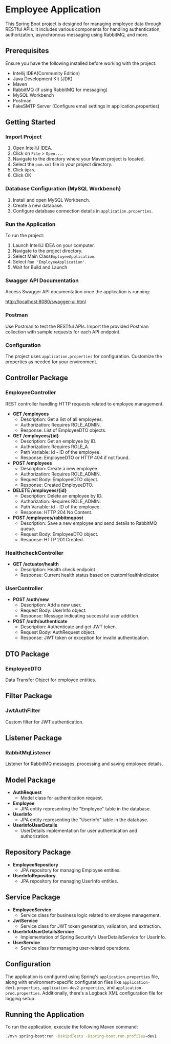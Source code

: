 # Employee Application

This Spring Boot project is designed for managing employee data through RESTful APIs. It includes various components for handling authentication, authorization, asynchronous messaging using RabbitMQ, and more.

## Prerequisites

Ensure you have the following installed before working with the project:

- Intellij IDEA(Community Edition)
- Java Development Kit (JDK)
- Maven
- RabbitMQ (if using RabbitMQ for messaging)
- MySQL Workbench
- Postman
- FakeSMTP Server (Configure email settings in application.properties)

## Getting Started

### Import Project

1. Open IntelliJ IDEA.
2. Click on `File` > `Open...`.
2. Navigate to the directory where your Maven project is located.
3. Select the `pom.xml` file in your project directory.
4. Click `Open`.
6. Click OK

### Database Configuration (MySQL Workbench)

1. Install and open MySQL Workbench.
2. Create a new database.
3. Configure database connection details in `application.properties`.

### Run the Application

To run the project:

1. Launch IntelliJ IDEA on your computer.
2. Navigate to the project directory.
3. Select Main Class`EmployeeApplication`.
4. Select `Run 'EmployeeApplication'`.
5. Wait for Build and Launch

### Swagger API Documentation

Access Swagger API documentation once the application is running:

[http://localhost:8080/swagger-ui.html](http://localhost:8080/swagger-ui.html)

### Postman

Use Postman to test the RESTful APIs. Import the provided Postman collection with sample requests for each API endpoint.

### Configuration

The project uses `application.properties` for configuration. Customize the properties as needed for your environment.

## Controller Package

### EmployeeController

REST controller handling HTTP requests related to employee management.

- **GET /employees**
  - Description: Get a list of all employees.
  - Authorization: Requires ROLE_ADMIN.
  - Response: List of EmployeeDTO objects.
- **GET /employees/{id}**
  - Description: Get an employee by ID.
  - Authorization: Requires ROLE_A.
  - Path Variable: id - ID of the employee.
  - Response: EmployeeDTO or HTTP 404 if not found.
- **POST /employees**
  - Description: Create a new employee.
  - Authorization: Requires ROLE_ADMIN.
  - Request Body: EmployeeDTO object.
  - Response: Created EmployeeDTO.
- **DELETE /employees/{id}**
  - Description: Delete an employee by ID.
  - Authorization: Requires ROLE_ADMIN.
  - Path Variable: id - ID of the employee.
  - Response: HTTP 204 No Content.
- **POST /employees/rabbitmqpost**
  - Description: Save a new employee and send details to RabbitMQ queue.
  - Request Body: EmployeeDTO object.
  - Response: HTTP 201 Created.

### HealthcheckController

- **GET /actuator/health**
  - Description: Health check endpoint.
  - Response: Current health status based on customHealthIndicator.

### UserController

- **POST /auth/new**
  - Description: Add a new user.
  - Request Body: UserInfo object.
  - Response: Message indicating successful user addition.
- **POST /auth/authenticate**
  - Description: Authenticate and get JWT token.
  - Request Body: AuthRequest object.
  - Response: JWT token or exception for invalid authentication.

## DTO Package

### EmployeeDTO

Data Transfer Object for employee entities.

## Filter Package

### JwtAuthFilter

Custom filter for JWT authentication.

## Listener Package

### RabbitMqListener

Listener for RabbitMQ messages, processing and saving employee details.

## Model Package

- **AuthRequest**
  - Model class for authentication request.
- **Employee**
  - JPA entity representing the "Employee" table in the database.
- **UserInfo**
  - JPA entity representing the "UserInfo" table in the database.
- **UserInfoUserDetails**
  - UserDetails implementation for user authentication and authorization.

## Repository Package

- **EmployeeRepository**
  - JPA repository for managing Employee entities.
- **UserInfoRepository**
  - JPA repository for managing UserInfo entities.

## Service Package

- **EmployeeService**
  - Service class for business logic related to employee management.
- **JwtService**
  - Service class for JWT token generation, validation, and extraction.
- **UserInfoUserDetailsService**
  - Implementation of Spring Security's UserDetailsService for UserInfo.
- **UserService**
  - Service class for managing user-related operations.

## Configuration

The application is configured using Spring's `application.properties` file, along with environment-specific configuration files like `application-dev1.properties`, `application-dev2.properties`, and `application-prod.properties`. Additionally, there's a Logback XML configuration file for logging setup.

## Running the Application

To run the application, execute the following Maven command:

```bash
./mvn spring-boot:run -DskipdTests -Dspring-boot.run.profiles=dev1
